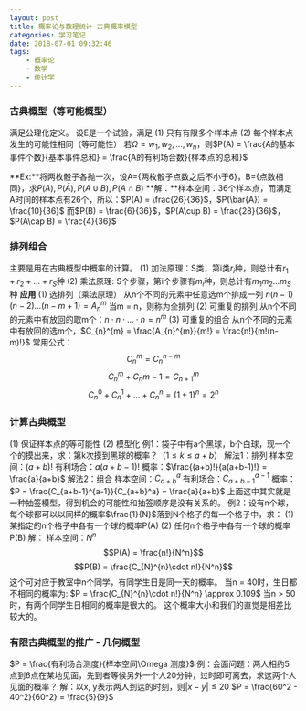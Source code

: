 ```yaml
---
layout: post
title: 概率论与数理统计-古典概率模型
categories: 学习笔记
date: 2018-07-01 09:32:46
tags:
    - 概率论
    - 数学
    - 统计学
---
```

### 古典概型（等可能概型）
满足公理化定义。
设E是一个试验，满足
(1) 只有有限多个样本点
(2) 每个样本点发生的可能性相同（等可能性）
若$\Omega = {w_{1}, w_{2},..., w_{n}}$，则$P(A) = \frac{A的基本事件个数}{基本事件总和} = \frac{A的有利场合数}{样本点的总和}$

**Ex:**将两枚骰子各抛一次，设A={两枚骰子点数之后不小于6}，B={点数相同}，求$P(A),P(\bar{A}), P(A\cup B), P(A\cap B)$
**解：**样本空间：36个样本点，而满足A时间的样本点有26个，所以：$P(A) = \frac{26}{36}$，$P(\bar{A}) = \frac{10}{36}$
而$P(B) = \frac{6}{36}$，$P(A\cup B) = \frac{28}{36}$，$P(A\cap B) = \frac{4}{36}$
<!-- more -->

### 排列组合
主要是用在古典概型中概率的计算。
(1) 加法原理：S类，第i类$r_{i}$种，则总计有$r_{1} + r_{2} + ... +r_{S}$种
(2) 乘法原理: S个步骤，第i个步骤有$m_{i}$种，则总计有$m_{1}m_{2}...m_{S}$种
**应用**
(1) 选排列（乘法原理）
从n个不同的元素中任意选m个排成一列
$n(n-1)(n-2)...(n-m+1) = A_{n}^{m}$
当m = n，则称为全排列
(2) 可重复的排列
从n个不同的元素中有放回的取m个：$n\cdot n\cdot ... \cdot n = n^m$
(3) 可重复的组合
从n个不同的元素中有放回的选m个，$C_{n}^{m} = \frac{A_{n}^{m}}{m!} = \frac{n!}{m!(n-m)!}$
常用公式：
$$C_{n}^{m} = C_{n}^{n-m}$$
$$C_{n}^{m} + C_{n}{m-1} = C_{n+1}^{m}$$
$$C_{n}^{0} + C_{n}^{1} +...+C_{n}^{n} = (1+1)^n = 2^n$$ 

### 计算古典概型
(1) 保证样本点的等可能性
(2) 模型化
例1：袋子中有a个黑球，b个白球，现一个个的摸出来，求：第k次摸到黑球的概率？（$1\leq k \leq a+b$）
解法1：排列
样本空间：$(a+b)!$
有利场合：$a(a+b-1)!$
概率：$\frac{(a+b)!}{a(a+b-1)!} = \frac{a}{a+b}$
解法2：组合
样本空间：$C_{a+b}^{a}$
有利场合：$C_{a+b-1}^{a-1}$
概率：$P = \frac{C_{a+b-1}^{a-1}}{C_{a+b}^a} = \frac{a}{a+b}$
上面这中其实就是一种抽签模型，得到机会的可能性和抽签顺序是没有关系的。
例2：设有n个球，每个球都可以以同样的概率$\frac{1}{N}$落到N个格子的每一个格子中，求：
(1) 某指定的n个格子中各有一个球的概率P(A)
(2) 任何n个格子中各有一个球的概率P(B)
解：
样本空间：$N^n$
$$P(A) = \frac{n!}{N^n}$$
$$P(B) = \frac{C_{N}^{n}\cdot n!}{N^n}$$
这个可对应于教室中n个同学，有同学生日是同一天的概率。
当n = 40时，生日都不相同的概率为: $P = \frac{C_{N}^{n}\cdot n!}{N^n} \approx 0.109$
当n > 50时，有两个同学生日相同的概率是很大的。
这个概率大小和我们的直觉是相差比较大的。

### 有限古典概型的推广 - 几何概型
$P = \frac{有利场合测度}{样本空间\Omega 测度}$
例：会面问题：两人相约5点到6点在某地见面，先到者等候另外一个人20分钟，过时即可离去，求这两个人见面的概率？
解：以x, y表示两人到达的时刻，则$|x-y| \leq 20$
$P = \frac{60^2 - 40^2}{60^2} = \frac{5}{9}$